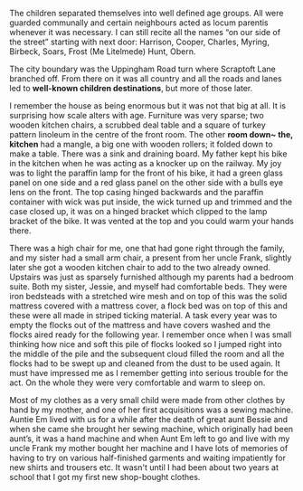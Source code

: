 The children separated themselves into well defined age groups. All were guarded communally and certain neighbours acted as locum parentis whenever it was necessary. I can still recite all the names “on our side of the street” starting with next door: Harrison, Cooper, Charles, Myring, Birbeck, Soars, Frost (Me Litelmede) Hunt, Obern.

The city boundary was the Uppingham Road turn where Scraptoft Lane branched off. From there on it was all country and all the roads and lanes led to **well-known children destinations**, but more of those later.

I remember the house as being enormous but it was not that big at all. It is surprising how scale alters with age. Furniture was very sparse; two wooden kitchen chairs, a scrubbed deal table and a square of turkey pattern linoleum in the centre of the front room. The other **room down~ the, kitchen** had a mangle, a big one with wooden rollers; it folded down to make a table. There was a sink and draining board. My father kept his bike in the kitchen when he was acting as a knocker up on the railway. My joy was to light the paraffin lamp for the front of his bike, it had a green glass panel on one side and a red glass panel on the other side with a bulls eye lens on the front. The top casing hinged backwards and the paraffin container with wick was put inside, the wick turned up and trimmed and the case closed up, it was on a hinged bracket which clipped to the lamp bracket of the bike. It was vented at the top and you could warm your hands there.

There was a high chair for me, one that had gone right through the family, and my sister had a small arm chair, a present from her uncle Frank, slightly later she got a wooden kitchen chair to add to the two already owned. Upstairs was just as sparsely furnished although my parents had a bedroom suite. Both my sister, Jessie, and myself had comfortable beds. They were iron bedsteads with a stretched wire mesh and on top of this was the solid mattress covered with a mattress cover, a flock bed was on top of this and these were all made in striped ticking material. A task every year was to empty the flocks out of the mattress and have covers washed and the flocks aired ready for the following year. I remember once when I was small thinking how nice and soft this pile of flocks looked so I jumped right into the middle of the pile and the subsequent cloud filled the room and all the flocks had to be swept up and cleaned from the dust to be used again. It must have impressed me as I remember getting into serious trouble for the act. On the whole they were very comfortable and warm to sleep on.

Most of my clothes as a very small child were made from other clothes by hand by my mother, and one of her first acquisitions was a sewing machine. Auntie Em lived with us for a while after the death of great aunt Bessie and when she came she brought her sewing machine, which originally had been aunt’s, it was a hand machine and when Aunt Em left to go and live with my uncle Frank my mother bought her machine and I have lots of memories of having to try on various half-finished garments and waiting impatiently for new shirts and trousers etc. It wasn't until I had been about two years at school that I got my first new shop-bought clothes.
